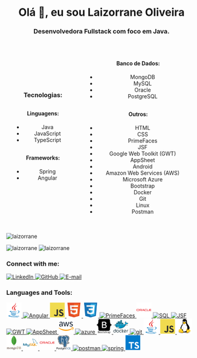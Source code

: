 <!DOCTYPE html>
<html>
<head>
    <title>Laizorrane Oliveira - Desenvolvedora Fullstack</title>
    <style>
        .container {
            display: flex;
            justify-content: center;
            align-items: center;
            flex-wrap: wrap;
            text-align: center;
        }
        .column {
            margin: 20px;
        }
        h4 {
            margin-top: 30px;
        }
    </style>
</head>
<body>
    <h1 align="center">Olá 👋, eu sou Laizorrane Oliveira</h1>
    <h3 align="center">Desenvolvedora Fullstack com foco em Java.</h3>
    <div class="container">
        <div class="column">
            <h3>Tecnologias:</h3>
            <h4>Linguagens:</h4>
            <ul>
                <li>Java</li>
                <li>JavaScript</li>
                <li>TypeScript</li>
            </ul>
            <h4>Frameworks:</h4>
            <ul>
                <li>Spring</li>
                <li>Angular</li>
            </ul>
        </div>
        <div class="column">
            <h4>Banco de Dados:</h4>
            <ul>
                <li>MongoDB</li>
                <li>MySQL</li>
                <li>Oracle</li>
                <li>PostgreSQL</li>
            </ul>
            <h4>Outros:</h4>
            <ul>
                <li>HTML</li>
                <li>CSS</li>
                <li>PrimeFaces</li>
                <li>JSF</li>
                <li>Google Web Toolkit (GWT)</li>
                <li>AppSheet</li>
                <li>Android</li>
                <li>Amazon Web Services (AWS)</li>
                <li>Microsoft Azure</li>
                <li>Bootstrap</li>
                <li>Docker</li>
                <li>Git</li>
                <li>Linux</li>
                <li>Postman</li>
            </ul>
        </div>
    </div>
    <p align="left"> <img src="https://komarev.com/ghpvc/?username=laizorrane&label=Profile%20views&color=0e75b6&style=flat" alt="laizorrane" /> </p>
    <div>
        <img height="165em" src="https://github-readme-stats.vercel.app/api?username=laizorrane&show_icons=true&theme=dracula&include_all_commits=true&count_private=true" alt="laizorrane" />
        <img height="165em" src="https://github-readme-streak-stats.herokuapp.com?user=laizorrane&theme=dark&date_format=j%2Fn%5B%2FY%5D" alt="laizorrane" />
    </div>
    <h3 align="left">Connect with me:</h3>
    <p align="left">
        <a href="https://www.linkedin.com/in/laizorrane/" target="_blank" rel="noreferrer">
            <img src="https://img.shields.io/badge/LinkedIn--_.svg?style=social&logo=linkedin" alt="LinkedIn" height="20" />
        </a>
        <a href="https://github.com/laizorrane" target="_blank" rel="noreferrer">
            <img src="https://img.shields.io/github/followers/laizorrane?label=follow&style=social" alt="GitHub" height="20" />
        </a>
        <a href="mailto:devlaizteixeira@gmail.com" target="_blank" rel="noreferrer">
            <img src="https://img.shields.io/badge/email--_.svg?style=social&logo=gmail" alt="E-mail" height="20" />
        </a>
    </p>
    <h3 align="left">Languages and Tools:</h3>
    <p align="left">
      <a href="https://raw.githubusercontent.com/devicons/devicon/master/icons/java/java-original.svg" target="_blank" rel="noreferrer">
    <img src="https://raw.githubusercontent.com/devicons/devicon/master/icons/java/java-original.svg" alt="Java" width="40" height="40"/>
</a>
<a href="https://angular.io" target="_blank" rel="noreferrer">
        <img src="https://angular.io/assets/images/logos/angular/angular.svg" alt="Angular" width="40" height="40"/>
    </a>
    <a href="https://raw.githubusercontent.com/devicons/devicon/master/icons/javascript/javascript-original.svg" target="_blank" rel="noreferrer">
        <img src="https://raw.githubusercontent.com/devicons/devicon/master/icons/javascript/javascript-original.svg" alt="JavaScript" width="40" height="40"/>
    </a>
    <a href="https://raw.githubusercontent.com/devicons/devicon/master/icons/html5/html5-original.svg" target="_blank" rel="noreferrer">
        <img src="https://raw.githubusercontent.com/devicons/devicon/master/icons/html5/html5-original.svg" alt="HTML" width="40" height="40"/>
    </a>
    <a href="https://raw.githubusercontent.com/devicons/devicon/master/icons/css3/css3-original.svg" target="_blank" rel="noreferrer">
        <img src="https://raw.githubusercontent.com/devicons/devicon/master/icons/css3/css3-original.svg" alt="CSS" width="40" height="40"/>
    </a>
    <a href="https://www.primefaces.org" target="_blank" rel="noreferrer">
        <img src="https://www.primefaces.org/wp-content/uploads/2020/10/prime_logo_new.png" alt="PrimeFaces" width="40" height="40"/>
    </a>
    <a href="https://raw.githubusercontent.com/devicons/devicon/master/icons/oracle/oracle-original.svg" target="_blank" rel="noreferrer">
        <img src="https://raw.githubusercontent.com/devicons/devicon/master/icons/oracle/oracle-original.svg" alt="Oracle" width="40" height="40"/>
    </a>
    <a href="https://www.svgrepo.com/show/303229/microsoft-sql-server-logo.svg" target="_blank" rel="noreferrer">
        <img src="https://www.svgrepo.com/show/303229/microsoft-sql-server-logo.svg" alt="SQL" width="40" height="40"/>
    </a>
    <a href="https://raw.githubusercontent.com/devicons/devicon/master/icons/jsf/jsf-original.svg" target="_blank" rel="noreferrer">
        <img src="https://raw.githubusercontent.com/devicons/devicon/master/icons/jsf/jsf-original.svg" alt="JSF" width="40" height="40"/>
    </a>
    <a href="https://cdn.worldvectorlogo.com/logos/google-web-toolkit.svg" target="_blank" rel="noreferrer">
        <img src="https://cdn.worldvectorlogo.com/logos/google-web-toolkit.svg" alt="GWT" width="40" height="40"/>
    </a>
    <a href="https://www.appsheet.com" target="_blank" rel="noreferrer">
        <img src="https://seeklogo.com/images/A/appsheet-logo-3F29CCBE37-seeklogo.com.png" alt="AppSheet" width="40" height="40"/>
    </a>
    <a href="https://aws.amazon.com" target="_blank" rel="noreferrer">
        <img src="https://raw.githubusercontent.com/devicons/devicon/master/icons/amazonwebservices/amazonwebservices-original-wordmark.svg" alt="aws" width="40" height="40"/>
    </a>
    <a href="https://azure.microsoft.com/en-in/" target="_blank" rel="noreferrer">
        <img src="https://www.vectorlogo.zone/logos/microsoft_azure/microsoft_azure-icon.svg" alt="azure" width="40" height="40"/>
    </a>
    <a href="https://getbootstrap.com" target="_blank" rel="noreferrer">
        <img src="https://raw.githubusercontent.com/devicons/devicon/master/icons/bootstrap/bootstrap-plain-wordmark.svg" alt="bootstrap" width="40" height="40"/>
    </a>
    <a href="https://www.docker.com/" target="_blank" rel="noreferrer">
        <img src="https://raw.githubusercontent.com/devicons/devicon/master/icons/docker/docker-original-wordmark.svg" alt="docker" width="40" height="40"/>
    </a>
    <a href="https://git-scm.com/" target="_blank" rel="noreferrer">
        <img src="https://www.vectorlogo.zone/logos/git-scm/git-scm-icon.svg" alt="git" width="40" height="40"/>
    </a>
        <a href="https://www.java.com" target="_blank" rel="noreferrer">
        <img src="https://raw.githubusercontent.com/devicons/devicon/master/icons/java/java-original.svg" alt="java" width="40" height="40"/>
    </a>
    <a href="https://developer.mozilla.org/en-US/docs/Web/JavaScript" target="_blank" rel="noreferrer">
        <img src="https://raw.githubusercontent.com/devicons/devicon/master/icons/javascript/javascript-original.svg" alt="javascript" width="40" height="40"/>
    </a>
    <a href="https://www.linux.org/" target="_blank" rel="noreferrer">
        <img src="https://raw.githubusercontent.com/devicons/devicon/master/icons/linux/linux-original.svg" alt="linux" width="40" height="40"/>
    </a>
    <a href="https://www.mongodb.com/" target="_blank" rel="noreferrer">
        <img src="https://raw.githubusercontent.com/devicons/devicon/master/icons/mongodb/mongodb-original-wordmark.svg" alt="mongodb" width="40" height="40"/>
    </a>
    <a href="https://www.mysql.com/" target="_blank" rel="noreferrer">
        <img src="https://raw.githubusercontent.com/devicons/devicon/master/icons/mysql/mysql-original-wordmark.svg" alt="mysql" width="40" height="40"/>
    </a>
    <a href="https://www.oracle.com/" target="_blank" rel="noreferrer">
        <img src="https://raw.githubusercontent.com/devicons/devicon/master/icons/oracle/oracle-original.svg" alt="oracle" width="40" height="40"/>
    </a>
    <a href="https://www.postgresql.org" target="_blank" rel="noreferrer">
        <img src="https://raw.githubusercontent.com/devicons/devicon/master/icons/postgresql/postgresql-original-wordmark.svg" alt="postgresql" width="40" height="40"/>
    </a>
    <a href="https://postman.com" target="_blank" rel="noreferrer">
        <img src="https://www.vectorlogo.zone/logos/getpostman/getpostman-icon.svg" alt="postman" width="40" height="40"/>
    </a>
    <a href="https://spring.io/" target="_blank" rel="noreferrer">
        <img src="https://www.vectorlogo.zone/logos/springio/springio-icon.svg" alt="spring" width="40" height="40"/>
    </a>
    <a href="https://www.typescriptlang.org/" target="_blank" rel="noreferrer">
        <img src="https://raw.githubusercontent.com/devicons/devicon/master/icons/typescript/typescript-original.svg" alt="typescript" width="40" height="40"/>
    </a>
    </p>
   </div>
</body>
</html>
